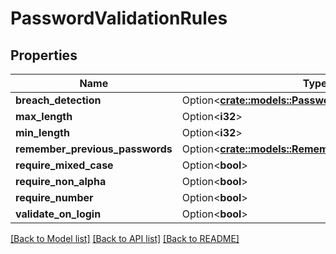 # PasswordValidationRules

## Properties

Name | Type | Description | Notes
------------ | ------------- | ------------- | -------------
**breach_detection** | Option<[**crate::models::PasswordBreachDetection**](PasswordBreachDetection.md)> |  | [optional]
**max_length** | Option<**i32**> |  | [optional]
**min_length** | Option<**i32**> |  | [optional]
**remember_previous_passwords** | Option<[**crate::models::RememberPreviousPasswords**](RememberPreviousPasswords.md)> |  | [optional]
**require_mixed_case** | Option<**bool**> |  | [optional]
**require_non_alpha** | Option<**bool**> |  | [optional]
**require_number** | Option<**bool**> |  | [optional]
**validate_on_login** | Option<**bool**> |  | [optional]

[[Back to Model list]](../README.md#documentation-for-models) [[Back to API list]](../README.md#documentation-for-api-endpoints) [[Back to README]](../README.md)


